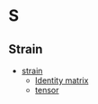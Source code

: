 # S
## Strain
- [strain](https://en.wikipedia.org/wiki/Deformation_(physics))
  - [Identity matrix](https://en.wikipedia.org/wiki/Identity_matrix)
  - [tensor](https://en.wikipedia.org/wiki/Tensor)